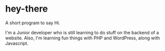 # hey-there
A short program to say Hi.

I'm a Junior developer who is still learning to do stuff on the backend of a website.
Also, I'm learning fun things with PHP and WordPress, along with Javascript.
